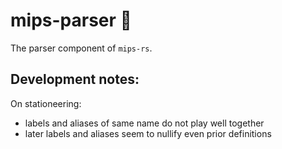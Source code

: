 mips-parser 🚀
==============

The parser component of `mips-rs`.

## Development notes:

On stationeering:
- labels and aliases of same name do not play well together
- later labels and aliases seem to nullify even prior definitions

